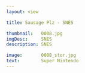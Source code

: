 ```yaml
---
layout: view

title: Sausage Plz - SNES

thumbnail:   0008.jpg
imgDesc:     SNES
description: SNES

image:       0008_stor.jpg
text:        Super Nintendo
---
```

